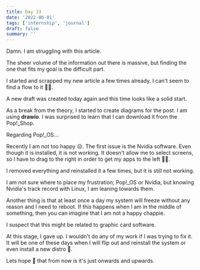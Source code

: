 ```yaml
---
title: Day 33
date: '2022-06-01'
tags: ['internship', 'journal']
draft: false
summary: ''
---
```


Damn. I am struggling with this article.

The sheer volume of the information out there is massive, but finding the one that fits my goal is the difficult part.

I started and scrapped my new article a few times already. I can't seem to find a flow to it 🤷‍♂️.

A new draft was created today again and this time looks like a solid start.

As a break from the theory, I started to create diagrams for the post. I am using **drawio**. I was surprised to learn that I can download it from the Pop!\_Shop.

Regarding Pop!\_OS...

Recently I am not too happy 😒. The first issue is the Nvidia software. Even though it is installed, it is not working. It doesn't allow me to select screens, so I have to drag to the right in order to get my apps to the left 🤦‍♂️.

I removed everything and reinstalled it a few times, but it is still not working.

I am not sure where to place my frustration; Pop!\_OS or Nvidia, but knowing Nvidia's track record with Linux, I am leaning towards them.

Another thing is that at least once a day my system will freeze without any reason and I need to reboot. If this happens when I am in the middle of something, then you can imagine that I am not a happy chappie.

I suspect that this might be related to graphic card software.

At this stage, I gave up. I wouldn't do any of my work if I was trying to fix it. It will be one of these days when I will flip out and reinstall the system or even install a new distro 🤔.

Lets hope 🤞 that from now is it's just onwards and upwards.
